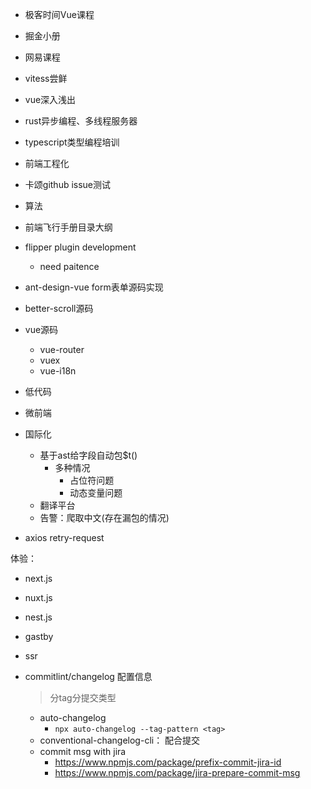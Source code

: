 - 极客时间Vue课程
- 掘金小册
- 网易课程
- vitess尝鲜
- vue深入浅出
- rust异步编程、多线程服务器
- typescript类型编程培训
- 前端工程化
- 卡颂github issue测试
- 算法
- 前端飞行手册目录大纲
- flipper plugin development
  - need paitence
- ant-design-vue form表单源码实现
- better-scroll源码

- vue源码
  - vue-router
  - vuex
  - vue-i18n
- 低代码
- 微前端

- 国际化
  - 基于ast给字段自动包$t()
    - 多种情况
      - 占位符问题
      - 动态变量问题
  - 翻译平台
  - 告警：爬取中文(存在漏包的情况)
- axios retry-request

体验：
- next.js
- nuxt.js
- nest.js
- gastby
- ssr

- commitlint/changelog 配置信息
  > 分tag分提交类型
  - auto-changelog
    - `npx auto-changelog --tag-pattern <tag>`
  - conventional-changelog-cli： 配合提交
  - commit msg with jira
    - https://www.npmjs.com/package/prefix-commit-jira-id
    - https://www.npmjs.com/package/jira-prepare-commit-msg

